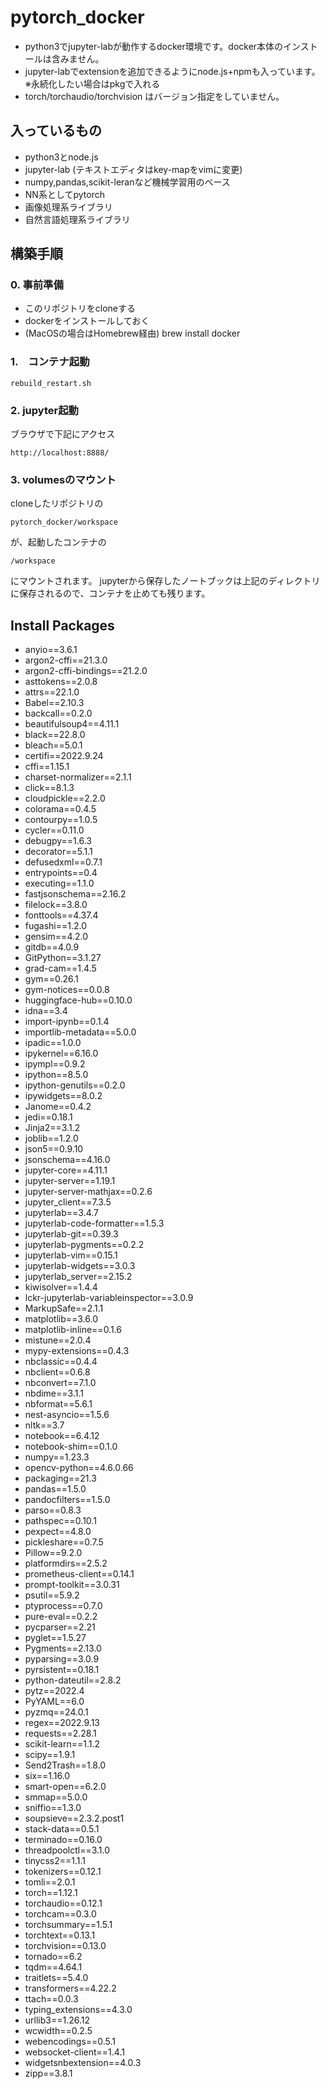 # pytorch_docker
- python3でjupyter-labが動作するdocker環境です。docker本体のインストールは含みません。
- jupyter-labでextensionを追加できるようにnode.js+npmも入っています。　※永続化したい場合はpkgで入れる
- torch/torchaudio/torchvision はバージョン指定をしていません。

## 入っているもの
- python3とnode.js
- jupyter-lab (テキストエディタはkey-mapをvimに変更)
- numpy,pandas,scikit-leranなど機械学習用のベース
- NN系としてpytorch
- 画像処理系ライブラリ
- 自然言語処理系ライブラリ

## 構築手順
### 0. 事前準備
- このリポジトリをcloneする
- dockerをインストールしておく
- (MacOSの場合はHomebrew経由) brew install docker

### 1.　コンテナ起動
```
rebuild_restart.sh
```

### 2. jupyter起動
ブラウザで下記にアクセス
```
http://localhost:8888/
```

### 3. volumesのマウント
cloneしたリポジトリの
```
pytorch_docker/workspace
```
が、起動したコンテナの
```
/workspace
```
にマウントされます。
jupyterから保存したノートブックは上記のディレクトリに保存されるので、コンテナを止めても残ります。

## Install Packages 
- anyio==3.6.1
- argon2-cffi==21.3.0
- argon2-cffi-bindings==21.2.0
- asttokens==2.0.8
- attrs==22.1.0
- Babel==2.10.3
- backcall==0.2.0
- beautifulsoup4==4.11.1
- black==22.8.0
- bleach==5.0.1
- certifi==2022.9.24
- cffi==1.15.1
- charset-normalizer==2.1.1
- click==8.1.3
- cloudpickle==2.2.0
- colorama==0.4.5
- contourpy==1.0.5
- cycler==0.11.0
- debugpy==1.6.3
- decorator==5.1.1
- defusedxml==0.7.1
- entrypoints==0.4
- executing==1.1.0
- fastjsonschema==2.16.2
- filelock==3.8.0
- fonttools==4.37.4
- fugashi==1.2.0
- gensim==4.2.0
- gitdb==4.0.9
- GitPython==3.1.27
- grad-cam==1.4.5
- gym==0.26.1
- gym-notices==0.0.8
- huggingface-hub==0.10.0
- idna==3.4
- import-ipynb==0.1.4
- importlib-metadata==5.0.0
- ipadic==1.0.0
- ipykernel==6.16.0
- ipympl==0.9.2
- ipython==8.5.0
- ipython-genutils==0.2.0
- ipywidgets==8.0.2
- Janome==0.4.2
- jedi==0.18.1
- Jinja2==3.1.2
- joblib==1.2.0
- json5==0.9.10
- jsonschema==4.16.0
- jupyter-core==4.11.1
- jupyter-server==1.19.1
- jupyter-server-mathjax==0.2.6
- jupyter_client==7.3.5
- jupyterlab==3.4.7
- jupyterlab-code-formatter==1.5.3
- jupyterlab-git==0.39.3
- jupyterlab-pygments==0.2.2
- jupyterlab-vim==0.15.1
- jupyterlab-widgets==3.0.3
- jupyterlab_server==2.15.2
- kiwisolver==1.4.4
- lckr-jupyterlab-variableinspector==3.0.9
- MarkupSafe==2.1.1
- matplotlib==3.6.0
- matplotlib-inline==0.1.6
- mistune==2.0.4
- mypy-extensions==0.4.3
- nbclassic==0.4.4
- nbclient==0.6.8
- nbconvert==7.1.0
- nbdime==3.1.1
- nbformat==5.6.1
- nest-asyncio==1.5.6
- nltk==3.7
- notebook==6.4.12
- notebook-shim==0.1.0
- numpy==1.23.3
- opencv-python==4.6.0.66
- packaging==21.3
- pandas==1.5.0
- pandocfilters==1.5.0
- parso==0.8.3
- pathspec==0.10.1
- pexpect==4.8.0
- pickleshare==0.7.5
- Pillow==9.2.0
- platformdirs==2.5.2
- prometheus-client==0.14.1
- prompt-toolkit==3.0.31
- psutil==5.9.2
- ptyprocess==0.7.0
- pure-eval==0.2.2
- pycparser==2.21
- pyglet==1.5.27
- Pygments==2.13.0
- pyparsing==3.0.9
- pyrsistent==0.18.1
- python-dateutil==2.8.2
- pytz==2022.4
- PyYAML==6.0
- pyzmq==24.0.1
- regex==2022.9.13
- requests==2.28.1
- scikit-learn==1.1.2
- scipy==1.9.1
- Send2Trash==1.8.0
- six==1.16.0
- smart-open==6.2.0
- smmap==5.0.0
- sniffio==1.3.0
- soupsieve==2.3.2.post1
- stack-data==0.5.1
- terminado==0.16.0
- threadpoolctl==3.1.0
- tinycss2==1.1.1
- tokenizers==0.12.1
- tomli==2.0.1
- torch==1.12.1
- torchaudio==0.12.1
- torchcam==0.3.0
- torchsummary==1.5.1
- torchtext==0.13.1
- torchvision==0.13.0
- tornado==6.2
- tqdm==4.64.1
- traitlets==5.4.0
- transformers==4.22.2
- ttach==0.0.3
- typing_extensions==4.3.0
- urllib3==1.26.12
- wcwidth==0.2.5
- webencodings==0.5.1
- websocket-client==1.4.1
- widgetsnbextension==4.0.3
- zipp==3.8.1
